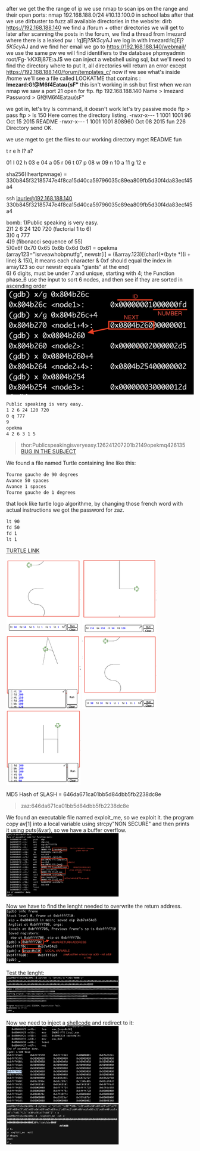 after we get the the range of ip we use nmap to scan ips on the range and their open ports:
nmap 192.168.188.0/24 #10.13.100.0 in school labs
after that we use dirbuster to fuzz all available directories in the website:
dirb https://192.168.188.140
we find a /forum + other directories we will get to later
after scanning the posts in the forum, we find a thread from lmezard where there is a leaked pw : !q\]Ej?*5K5cy*AJ
we log in with lmezard:!q\]Ej?*5K5cy*AJ and we find her email we go to https://192.168.188.140/webmail/ we use the same pw
we will find identifiers to the database phpmyadmin root/Fg-'kKXBj87E:aJ$
we can inject a webshell using sql, but we'll need to find the directory where to put it, all directories will return an error except https://192.168.188.140/forum/templates_c/
now if we see what's inside /home we'll see a file called LOOKATME that contains : **lmezard:G!@M6f4Eatau{sF"**
this isn't working in ssh but first when we ran nmap we saw a port 21 open for ftp.
ftp 192.168.188.140
Name > lmezard
Password > G!@M6f4Eatau{sF"

we got in, let's try ls command, it doesn't work let's try passive mode
ftp > pass
ftp > ls
150 Here comes the directory listing.
-rwxr-x--- 1 1001 1001 96 Oct 15 2015 README
-rwxr-x--- 1 1001 1001 808960 Oct 08 2015 fun
226 Directory send OK.

we use mget to get the files to our working directory
mget README fun

t r e h I? a?

01 I
02 h
03 e
04 a
05 r
06 t
07 p
08 w
09 n
10 a
11 g
12 e

sha256(Iheartpwnage) = 330b845f32185747e4f8ca15d40ca59796035c89ea809fb5d30f4da83ecf45a4

ssh laurie@192.168.188.140
330b845f32185747e4f8ca15d40ca59796035c89ea809fb5d30f4da83ecf45a4

bomb:
1)Public speaking is very easy.<br/>
2)1 2 6 24 120 720 (factorial 1 to 6)<br/>
3)0 q 777<br/>
4)9 (fibonacci sequence of 55)<br/>
5)0x6f 0x70 0x65 0x6b 0x6d 0x61 = opekma (array123="isrveawhobpnutfg", newstr[i] = (&array.123)[(char)(*(byte *)(i + line) & 15)], it means each character & 0xf should equal the index in array123 so our newstr equals "giants" at the end)<br/>
6) 6 digits, must be under 7 and unique, starting with 4; the Function phase_6 use the input to sort 6 nodes, and then see if they are sorted in ascending order<br/>
![](./img/phase_6_nodes_mem.png)
```
Public speaking is very easy.
1 2 6 24 120 720
0 q 777
9
opekma
4 2 6 3 1 5
```
> thor:Publicspeakingisveryeasy.126241207201b2149opekmq426135 [BUG IN THE SUBJECT](https://stackoverflow.com/c/42network/questions/664/1628?r=SearchResults&s=1%7C12.5313#1628)

We found a file named Turtle containing line like this:
```
Tourne gauche de 90 degrees
Avance 50 spaces
Avance 1 spaces
Tourne gauche de 1 degrees
```
that look like turtle logo algorithme, by changing those french word with actual instructions we got the password for zaz.
```
lt 90
fd 50
fd 1
lt 1
```
[TURTLE LINK](https://www.transum.org/Software/Logo/Level2/Default.asp?Level=3)

<img src="./img/turtle_1.png"  width="200" height="200">
<img src="./img/turtle_2.png"  width="200" height="200">
<img src="./img/turtle_3.png"  width="200" height="200">
<img src="./img/turtle_4.png"  width="200" height="200">
<img src="./img/turtle_5.png"  width="200" height="200">

MD5 Hash of SLASH = 646da671ca01bb5d84dbb5fb2238dc8e

> zaz:646da671ca01bb5d84dbb5fb2238dc8e

We found an executable file named exploit_me, so we exploit it.
the program copy av[1] into a local variable using strcpy"NON SECURE" and then prints it using puts(&var), so we have a buffer overflow.<br/>
<img src="./img/exme_disass.png" width="60%" height=60%>

Now we have to find the lenght needed to overwrite the return address.<br/>
<img src="./img/exme_payload_len.png" width="60%" height=60%>

Test the lenght:<br/>
<img src="./img/exme_payload_test.png" width="60%" height=60%>
<img src="./img/exme_payload_test2.png" width="60%" height=60%>

Now we need to inject a [shellcode](https://shell-storm.org/shellcode/files/shellcode-811.php) and redirect to it:<br/>
<img src="./img/exme_payload_findaddr.png" width="60%" height=60%>
<img src="./img/exme_payload_shell.png" width="60%" height=60%>





